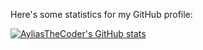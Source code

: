 Here's some statistics for my GitHub profile:

[![AyliasTheCoder's GitHub stats](https://github-readme-stats.vercel.app/api?username=AyliasTheCoder)](https://github.com/anuraghazra/github-readme-stats)
